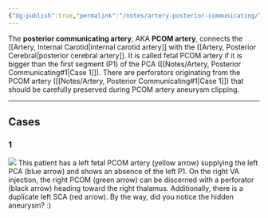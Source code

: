 ```yaml
---
{"dg-publish":true,"permalink":"/notes/artery-posterior-communicating/","created":"2023-10-08T20:55:29.032-07:00","updated":"2023-10-09T10:28:41.055-07:00"}
---
```


The **posterior communicating artery**, AKA **PCOM artery**, connects the [[Artery, Internal Carotid\|internal carotid artery]] with the [[Artery, Posterior Cerebral\|posterior cerebral artery]]. It is called fetal PCOM artery if it is bigger than the first segment (P1) of the PCA ([[Notes/Artery, Posterior Communicating#1\|Case 1]]). There are perforators originating from the PCOM artery ([[Notes/Artery, Posterior Communicating#1\|Case 1]]) that should be carefully preserved during PCOM artery aneurysm clipping.

---

## Cases

### 1

![](https://i.imgur.com/lTNVKxY.jpg)
This patient has a left fetal PCOM artery (yellow arrow) supplying the left PCA (blue arrow) and shows an absence of the left P1. On the right VA injection, the right PCOM (green arrow) can be discerned with a perforator (black arrow) heading toward the right thalamus. Additionally, there is a duplicate left SCA (red arrow). By the way, did you notice the hidden aneurysm? :)